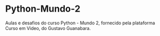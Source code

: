 # Python-Mundo-2
 Aulas e desafios do curso Python - Mundo 2, fornecido pela plataforma Curso em Video, do Gustavo Guanabara.
